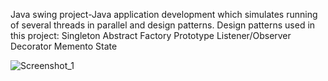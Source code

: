Java swing project-Java application development which simulates running of several threads in parallel and design patterns.
Design patterns used in this project:
Singleton
Abstract Factory
Prototype
Listener/Observer
Decorator
Memento
State


![Screenshot_1](https://user-images.githubusercontent.com/93151766/177174699-4fd4ac38-be61-47f9-920b-529130a6aaf8.png)
